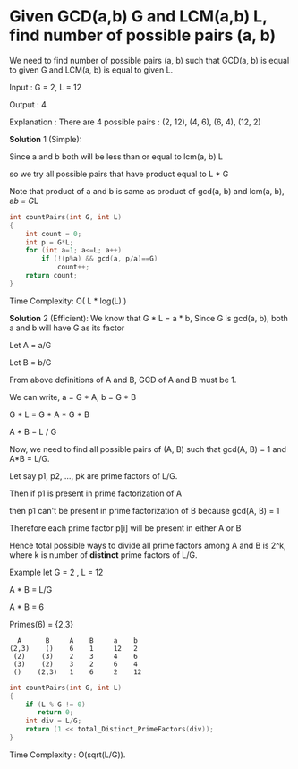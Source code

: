 # Given GCD(a,b) G and LCM(a,b) L, find number of possible pairs (a, b)

We need to find number of possible pairs (a, b) such that GCD(a, b) is equal to given G and LCM(a, b) is equal to given L.
    
Input : G = 2, L = 12
    
Output : 4
    
Explanation : There are 4 possible pairs : (2, 12), (4, 6), (6, 4), (12, 2)

**Solution** 1 (Simple):

Since a and b both will be less than or equal to lcm(a, b) L

so we try all possible pairs that have product equal to L * G

Note that product of a and b is same as product of gcd(a, b) and lcm(a, b), a*b = G*L

```cpp
int countPairs(int G, int L) 
{ 
    int count = 0; 
    int p = G*L; 
    for (int a=1; a<=L; a++) 
        if (!(p%a) && gcd(a, p/a)==G) 
            count++; 
    return count; 
} 
```
Time Complexity: O( L * log(L) )

**Solution** 2 (Efficient):
We know that G * L = a * b, Since G is gcd(a, b), both a and b will have G as its factor

Let A = a/G

Let B = b/G

From above definitions of A and B, GCD of A and B must be 1.
    
We can write, a = G * A, b = G * B

G * L = G * A * G * B

A * B = L / G

Now, we need to find all possible pairs of (A, B)
such that gcd(A, B) = 1 and A*B = L/G.
    
Let say p1, p2, ..., pk are prime factors of L/G.
    
Then if p1 is present in prime factorization of A 

then p1 can't be present in prime factorization of B because gcd(A, B) = 1
    
Therefore each prime factor p[i] will be present in either A or B

Hence total possible ways to divide all prime factors among A and B is 2^k, where k is number of **distinct** prime factors of L/G.
    
Example let G = 2 , L = 12
    
A * B = L/G 

A * B = 6
    
Primes(6) = {2,3}
```
  A      B     A    B     a    b
(2,3)    ()    6    1     12   2
 (2)    (3)    2    3     4    6
 (3)    (2)    3    2     6    4
 ()    (2,3)   1    6     2    12
```


```cpp
int countPairs(int G, int L) 
{ 
    if (L % G != 0) 
       return 0; 
    int div = L/G; 
    return (1 << total_Distinct_PrimeFactors(div)); 
} 
```
Time Complexity : O(sqrt(L/G)).

